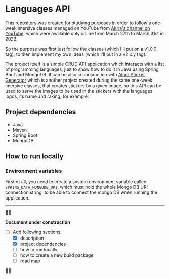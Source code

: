 # Languages API

This repository was created for studying purposes in order to follow a one-week imersive classes managed on YouTube from
[Alura's channel on YouTube](https://youtube.com/@alura), which were available only online from March 27th to March 31st
in 2023.

So the purpose was first just follow the classes (which I'll put on a v1.0.0 tag), to then implement my own ideas
(which I'll put in a v2.x.y tag).

The project itself is a simple CRUD API application which interacts with a list of programming languages, just to show
how to do it in Java using Spring Boot and MongoDB. It can be also in conjunction with [Alura Sticker Generator](https://github.com/JeanBarbosa27/imersao-java-marco-2023-alura-sticker-generator)
which is another project created during the same one-week imersive classes, that creates stickers by a given image, so
this API can be used to serve the images to be used in the stickers with the languages logos, its name and raking,
for example.

## Project dependencies
 
- Java
- Maven
- Spring Boot
- MongoDB

## How to run locally

### Environment variables

First of all, you need to create a system environment variable called `SPRING_DATA_MONGODB_URI`, which must hold the
whole Mongo DB URI connection string, to be able to connect the mongo DB when running the application.

---

🚧🚧 

**Document under construction**

- [ ] Add following sections:
  - [x] description
  - [x] project dependencies
  - [ ] how to run locally
  - [ ] how to create a new build package <!-- ./mvnw clean package or create a configuration -->
  - [ ] road map

🚧🚧
